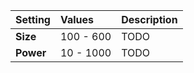 | Setting   | Values    | Description |
| :-------- | :-------- | :---------- |
| **Size**  | 100 - 600 | TODO        |
| **Power** | 10 - 1000 | TODO        |







